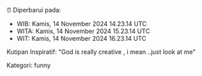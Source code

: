 ⏰ Diperbarui pada:
- WIB: Kamis, 14 November 2024 14.23.14 UTC
- WITA: Kamis, 14 November 2024 15.23.14 UTC
- WIT: Kamis, 14 November 2024 16.23.14 UTC

Kutipan Inspiratif:
"God is really creative , i mean ..just look at me"


Kategori: funny

